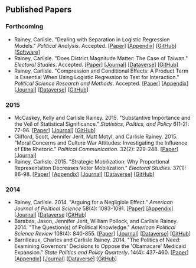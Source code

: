 ## Published Papers

### Forthcoming

- Rainey, Carlisle. "Dealing with Separation in Logistic Regression Models." *Political Analysis*. Accepted.
[[Paper](../papers/separation.pdf)]
[[Appendix](../papers/separation-appendix.pdf)]
[[GitHub](https://github.com/carlislerainey/priors-for-separation)]
[[Software](https://github.com/carlislerainey/separation)]
- Rainey, Carlisle. "Does District Magnitude Matter: The Case of Taiwan." *Electoral Studies*. Accepted.
[[Paper](../papers/taiwan.pdf)]
[[Journal](http://dx.doi.org/10.1016/j.electstud.2015.08.009)]
[[Dataverse](http://dx.doi.org/10.7910/DVN/FMLYTY)]
[[GitHub](https://github.com/carlislerainey/taiwan)]
- Rainey, Carlisle. "Compression and Conditional Effects: A Product Term Is Essential When Using Logistic Regression to Test for Interaction." *Political Science Research and Methods*. Accepted.
[[Paper](../papers/compress.pdf)]
[[Appendix](../papers/compress-appendix.pdf)]
[[Journal](http://journals.cambridge.org/action/displayAbstract?fromPage=online&aid=10047140&fulltextType=RA&fileId=S204984701500059X)]
[[Dataverse]()]
[[GitHub](https://github.com/carlislerainey/compress)]

### 2015

- McCaskey, Kelly and Carlisle Rainey. 2015. "Substantive Importance and the Veil of Statistical Significance." *Statistics, Politics, and Policy* 6(1-2): 77-96.
[[Paper](../papers/meaningful.pdf)]
[[Journal](http://www.degruyter.com/view/j/spp.2015.6.issue-1-2/spp-2015-0001/spp-2015-0001.xml?format=INT)]
[[GitHub](https://github.com/carlislerainey/meaningful-inferences)]
- Clifford, Scott, Jennifer Jerit, Matt Motyl, and Carlisle Rainey. 2015. "Moral Concerns and Culture War Attitudes: Investigating the Influence of Elite Rhetoric." *Political Communication*. 32(2): 229-248.
[[Paper](../papers/rhetoric.pdf)]
[[Journal](http://www.tandfonline.com/doi/full/10.1080/10584609.2014.944320)]
- Rainey, Carlisle. 2015. "Strategic Mobilization: Why Proportional Representation Decreases Voter Mobilization." *Electoral Studies*. 37(1): 86-98.
[[Paper](../papers/stratmob.pdf)]
[[Appendix](../papers/stratmob-appendix.pdf)]
[[Journal](http://www.sciencedirect.com/science/article/pii/S0261379414001188)]
[[Dataverse](http://dx.doi.org/10.7910/DVN/27666)]
[[GitHub](https://github.com/carlislerainey/strategic-mobilization)]

### 2014

- Rainey, Carlisle. 2014. "Arguing for a Negligible Effect." *American Journal of Political Science* 58(4): 1083-1091.
[[Paper](../papers/nme.pdf)]
[[Appendix](../papers/nme-appendix.pdf)]
[[Journal](http://onlinelibrary.wiley.com/doi/10.1111/ajps.12102/abstract)]
[[Dataverse](http://thedata.harvard.edu/dvn/dv/carlislerainey/faces/study/StudyPage.xhtml?globalId=doi:10.7910/DVN/23818&studyListingIndex=6_1a4e5447db4fa6b0a5266b022dff])
[[GitHub](https://github.com/carlislerainey/NME)]
- Barabas, Jason, Jennifer Jerit, William Pollock, and Carlisle Rainey.  2014. "The Question(s) of Political Knowledge."  *American Political Science Review* 108(4): 840-855.
[[Paper](../papers/quadrants.pdf)]
[[Journal](http://dx.doi.org/10.1017/S0003055414000392)]
[[Dataverse](http://dx.doi.org/10.7910/DVN/27572)]
[[GitHub](https://github.com/carlislerainey/Quadrants)]
- Barrilleaux, Charles and Carlisle Rainey. 2014. "The Politics of Need: Examining Governors' Decisions to Oppose the 'Obamacare' Medicaid Expansion." *State Politics and Policy Quarterly*. 14(4): 437-460.
[[Paper](../papers/need.pdf)]
[[Appendix](../papers/need-appendix.pdf)]
[[Journal](http://spa.sagepub.com/content/14/4/437.abstract)]
[[Dataverse](http://dx.doi.org/10.15139/S3/12130)]
[[GitHub](https://github.com/carlislerainey/Need)]
